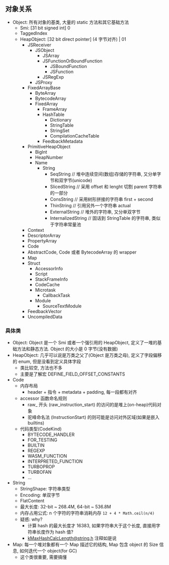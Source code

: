 ## 对象关系

* Object: 所有对象的基类, 大量的 static 方法和其它基础方法
  * Smi: [31 bit signed int] 0
  * TaggedIndex
  * HeapObject: [32 bit direct pointer] (4 字节对齐) | 01
    * JSReceiver
      * JSObject
        * JSArray
        * JSFunctionOrBoundFunction
          * JSBoundFunction
          * JSFunction
        * JSRegExp
      * JSProxy
    * FixedArrayBase
      * ByteArray
      * BytecodeArray
      * FixedArray
        * FrameArray
        * HashTable
          * Dictionary
          * StringTable
          * StringSet
          * CompilationCacheTable
        * FeedbackMetadata
    * PrimitiveHeapObject
      * BigInt
      * HeapNumber
      * Name
        * String
          * SeqString         // 堆中连续空间(数组)存储的字符串, 又分单字节和双字节(unicode)
          * SlicedString      // 采用 offset 和 lenght 切割 parent 字符串的一部分
          * ConsString        // 采用树形拼接的字符串 first + second
          * ThinString        // 引用另外一个字符串 actual
          * ExternalString    // 堆外的字符串, 又分单双字节
          * InternalizedString  // 固话到 StringTable 的字符串, 类似于字符串常量池
    * Context
    * DescriptorArray
    * PropertyArray
    * Code
    * AbstractCode, Code 或者 BytecodeArray 的 wrapper
    * Map
    * Struct
      * AccessorInfo
      * Script
      * StackFrameInfo
      * CodeCache
      * Microtask
        * CallbackTask
      * Module
        * SourceTextModule
    * FeedbackVector
    * UncompiledData

### 具体类
* Object: Object 是一个 Smi 或者一个强引用的 HeapObject, 定义了一堆的基础方法和静态方法. Object 的大小是 0 字节(没有数据)
* HeapObject: 几乎可以说是万类之父了(Object 是万类之母), 定义了字段偏移的 enum, 但是没看到定义具体字段
  * 类比较空, 方法也不多
  * 主要是了解宏 DEFINE_FIELD_OFFSET_CONSTANTS
* Code
    * 内存布局
        * header + 指令 + metadata + padding, 每一段都有对齐
    * accessor 函数命名规则
        * raw_ 开头 (raw_instruction_start) 的访问的是堆上(on-heap)代码对象
        * 驼峰命名法 (InstructionStart) 的则可能是访问对外区域(如果是嵌入 builtins)
    * 代码类型(CodeKind)
        * BYTECODE_HANDLER
        * FOR_TESTING
        * BUILTIN
        * REGEXP
        * WASM_FUNCTION
        * INTERPRETED_FUNCTION
        * TURBOPROP
        * TURBOFAN
        * ...
* String
    * StringShape: 字符串类型
    * Encoding: 单双字节
    * FlatContent
    * 最大长度: 32-bit ~ 268.4M, 64-bit ~ 536.8M
    * 内存占用公式: n 个字符的字符串消耗内存 `12 + 4 * Math.ceil(n/4)`
    * 疑惑: why?
        * 计算 hash 的最大长度才 16383, 如果字符串大于这个长度, 直接用字符串长度作为 hash 值?
        * kMaxHashCalcLength@string.h 注释如是说
* Map: 每一个堆对象都有一个 Map 描述它的结构, Map 包含 object 的 Size 信息, 如何迭代一个 object(for GC)
    * 这个类很重要, 需要搞懂